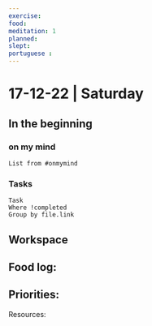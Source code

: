 ```yaml
---
exercise: 
food:
meditation: 1
planned:
slept:
portuguese :
---
```


# 17-12-22 | Saturday

## In the beginning

### on my mind
```dataview
List from #onmymind
```
### Tasks
```dataview
Task
Where !completed
Group by file.link
```


## Workspace


Food log:
- 

Priorities:
- 

Resources: